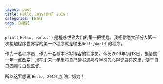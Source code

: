 ```yaml
---
layout: post
title: Hello，2019!你好，2019！
categories: [日记]
tags: [编程]
---
```


  ``print('Hello, world.')`` 是程序世界大门的第一把钥匙。我相信绝大部分人第一次接触程序世界写的第一个程序就是输出``Hello,World!``的程序。
  
  作为一名程序员，作为一名基本不写博客的程序员。今天2019年1月13日，想给这一年一点改变，想在未来一年里将自己读书思考与学习的心得记录在这里，便于自己回顾与自我监督。
  
  所以这里想说   ``Hello, 2019!``,加油，努力！